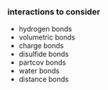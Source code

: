 ### interactions to consider
* hydrogen bonds
* volumetric bonds
* charge bonds
* disulfide bonds
* partcov bonds
* water bonds
* distance bonds


